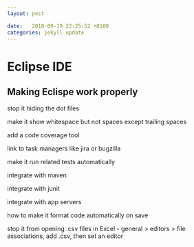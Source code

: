 ```yaml
---
layout: post

date:   2018-09-19 22:25:52 +0100
categories: jekyll update
---
```

Eclipse IDE
===========

Making Eclispe work properly
----------------------------

stop it hiding the dot files

make it show whitespace but not spaces except trailing spaces

add a code coverage tool

link to task managers like jira or bugzilla

make it run related tests automatically

integrate with maven

integrate with junit

integrate with app servers

how to make it format code automatically on save

stop it from opening .csv files in Excel - general \> editors \> file
associations, add .csv, then set an editor
